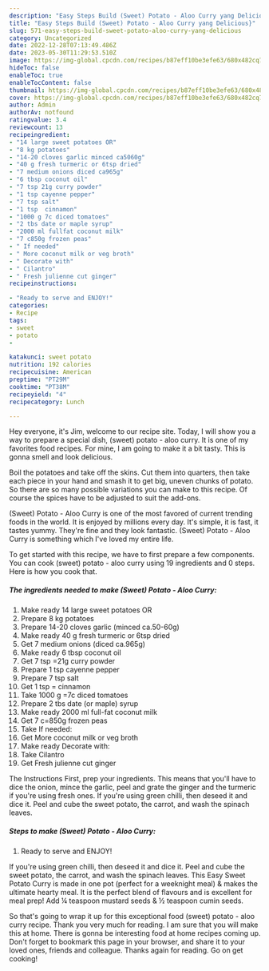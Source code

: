```yaml
---
description: "Easy Steps Build (Sweet) Potato - Aloo Curry yang Delicious}"
title: "Easy Steps Build (Sweet) Potato - Aloo Curry yang Delicious}"
slug: 571-easy-steps-build-sweet-potato-aloo-curry-yang-delicious
category: Uncategorized
date: 2022-12-28T07:13:49.486Z
date: 2023-05-30T11:29:53.510Z
image: https://img-global.cpcdn.com/recipes/b87eff10be3efe63/680x482cq70/sweet-potato-aloo-curry-recipe-main-photo.jpg
hideToc: false
enableToc: true
enableTocContent: false
thumbnail: https://img-global.cpcdn.com/recipes/b87eff10be3efe63/680x482cq70/sweet-potato-aloo-curry-recipe-main-photo.jpg
cover: https://img-global.cpcdn.com/recipes/b87eff10be3efe63/680x482cq70/sweet-potato-aloo-curry-recipe-main-photo.jpg
author: Admin
authorAv: notfound
ratingvalue: 3.4
reviewcount: 13
recipeingredient:
- "14 large sweet potatoes OR"
- "8 kg potatoes"
- "14-20 cloves garlic minced ca5060g"
- "40 g fresh turmeric or 6tsp dried"
- "7 medium onions diced ca965g"
- "6 tbsp coconut oil"
- "7 tsp 21g curry powder"
- "1 tsp cayenne pepper"
- "7 tsp salt"
- "1 tsp  cinnamon"
- "1000 g 7c diced tomatoes"
- "2 tbs date or maple syrup"
- "2000 ml fullfat coconut milk"
- "7 c850g frozen peas"
- " If needed"
- " More coconut milk or veg broth"
- " Decorate with"
- " Cilantro"
- " Fresh julienne cut ginger"
recipeinstructions:

- "Ready to serve and ENJOY!"
categories:
- Recipe
tags:
- sweet
- potato
- 

katakunci: sweet potato  
nutrition: 192 calories
recipecuisine: American
preptime: "PT29M"
cooktime: "PT38M"
recipeyield: "4"
recipecategory: Lunch

---
```



Hey everyone, it's Jim, welcome to our recipe site. Today, I will show you a way to prepare a special dish, (sweet) potato - aloo curry. It is one of my favorites food recipes. For mine, I am going to make it a bit tasty. This is gonna smell and look delicious.

Boil the potatoes and take off the skins. Cut them into quarters, then take each piece in your hand and smash it to get big, uneven chunks of potato. So there are so many possible variations you can make to this recipe. Of course the spices have to be adjusted to suit the add-ons.

(Sweet) Potato - Aloo Curry is one of the most favored of current trending foods in the world. It is enjoyed by millions every day. It's simple, it is fast, it tastes yummy. They're fine and they look fantastic. (Sweet) Potato - Aloo Curry is something which I've loved my entire life.


To get started with this recipe, we have to first prepare a few components. You can cook (sweet) potato - aloo curry using 19 ingredients and 0 steps. Here is how you cook that.

<!--inarticleads1-->

##### The ingredients needed to make (Sweet) Potato - Aloo Curry:

1. Make ready 14 large sweet potatoes OR
1. Prepare 8 kg potatoes
1. Prepare 14-20 cloves garlic (minced ca.50-60g)
1. Make ready 40 g fresh turmeric or 6tsp dried
1. Get 7 medium onions (diced ca.965g)
1. Make ready 6 tbsp coconut oil
1. Get 7 tsp =21g curry powder
1. Prepare 1 tsp cayenne pepper
1. Prepare 7 tsp salt
1. Get 1 tsp = cinnamon
1. Take 1000 g =7c diced tomatoes
1. Prepare 2 tbs date (or maple) syrup
1. Make ready 2000 ml full-fat coconut milk
1. Get 7 c=850g frozen peas
1. Take  If needed:
1. Get  More coconut milk or veg broth
1. Make ready  Decorate with:
1. Take  Cilantro
1. Get  Fresh julienne cut ginger


The Instructions First, prep your ingredients. This means that you&#39;ll have to dice the onion, mince the garlic, peel and grate the ginger and the turmeric if you&#39;re using fresh ones. If you&#39;re using green chilli, then deseed it and dice it. Peel and cube the sweet potato, the carrot, and wash the spinach leaves. 

<!--inarticleads2-->

##### Steps to make (Sweet) Potato - Aloo Curry:


1. Ready to serve and ENJOY!

If you&#39;re using green chilli, then deseed it and dice it. Peel and cube the sweet potato, the carrot, and wash the spinach leaves. This Easy Sweet Potato Curry is made in one pot (perfect for a weeknight meal) &amp; makes the ultimate hearty meal. It is the perfect blend of flavours and is excellent for meal prep! Add ¼ teaspoon mustard seeds &amp; ½ teaspoon cumin seeds. 

So that's going to wrap it up for this exceptional food (sweet) potato - aloo curry recipe. Thank you very much for reading. I am sure that you will make this at home. There is gonna be interesting food at home recipes coming up. Don't forget to bookmark this page in your browser, and share it to your loved ones, friends and colleague. Thanks again for reading. Go on get cooking!
